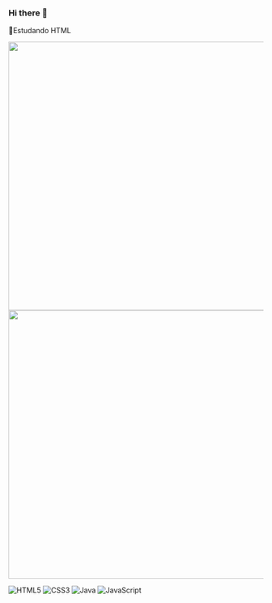 ### Hi there 👋

🐉Estudando HTML


<img width="530" src="https://github-readme-stats.vercel.app/api?username=Rodrigo-RRD&show_icons=true&theme=synthwave"/>
<img width="530" src="https://github-readme-stats.vercel.app/api/top-langs/?username=Rodrigo-RRD&layout=compact)](https://github.com/Rodrigo-RRD/github-readme-stats"/>

![HTML5](https://img.shields.io/badge/html5-%23E34F26.svg?style=for-the-badge&logo=html5&logoColor=white)
![CSS3](https://img.shields.io/badge/css3-%231572B6.svg?style=for-the-badge&logo=css3&logoColor=white)
![Java](https://img.shields.io/badge/java-%23ED8B00.svg?style=for-the-badge&logo=java&logoColor=white)
![JavaScript](https://img.shields.io/badge/javascript-%23323330.svg?style=for-the-badge&logo=javascript&logoColor=%23F7DF1E)
